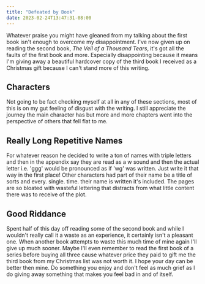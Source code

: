 ```yaml
---
title: "Defeated by Book"
date: 2023-02-24T13:47:31-08:00
---
```


Whatever praise you might have gleaned from my talking about the first book isn't enough to overcome my disappointment. I've now given up on reading the second book, *The Veil of a Thousand Tears*, it's got all the faults of the first book and more. Especially disappointing because it means I'm giving away a beautiful hardcover copy of the third book I received as a Christmas gift because I can't stand more of this writing.

## Characters

Not going to be fact checking myself at all in any of these sections, most of this is on my gut feeling of disgust with the writing. I still appreciate the journey the main character has but more and more chapters went into the perspective of others that fell flat to me.

## Really Long Repetitive Names

For whatever reason he decided to write a ton of names with triple letters and then in the appendix say they are read as a w sound and then the actual letter i.e. 'ggg' would be pronounced as if 'wg' was written. Just write it that way in the first place! Other characters had part of their name be a title of sorts and every. single. time. their name is written it's included. The pages are so bloated with wasteful lettering that distracts from what little content there was to receive of the plot.

## Good Riddance

Spent half of this day off reading some of the second book and while I wouldn't really call it a waste as an experience, it certainly isn't a pleasant one. When another book attempts to waste this much time of mine again I'll give up much sooner. Maybe I'll even remember to read the first book of a series before buying all three cause whatever price they paid to gift me the third book from my Christmas list was not worth it. I hope your day can be better then mine. Do something you enjoy and don't feel as much grief as I do giving away something that makes you feel bad in and of itself.